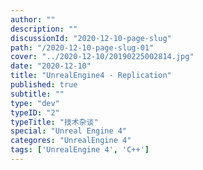 ```yaml
---
author: ""
description: ""
discussionId: "2020-12-10-page-slug"
path: "/2020-12-10-page-slug-01"
cover: "../2020-12-10/20190225002814.jpg"
date: "2020-12-10"
title: "UnrealEngine4 - Replication"
published: true
subtitle: ""
type: "dev"
typeID: "2"
typeTitle: "技术杂谈"
special: "Unreal Engine 4"
categores: "UnrealEngine 4"
tags: ['UnrealEngine 4', 'C++']
---
```

    
### 


